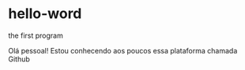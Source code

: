 # hello-word
the first program

Olá pessoal!
Estou conhecendo aos poucos essa plataforma chamada Github

